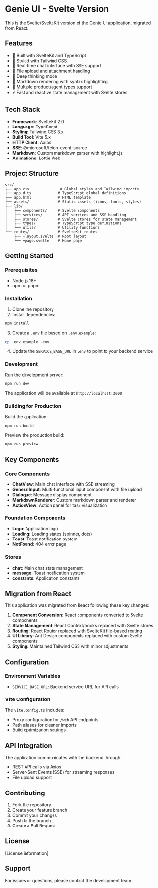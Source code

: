 # Genie UI - Svelte Version

This is the Svelte/SvelteKit version of the Genie UI application, migrated from React.

## Features

- 🚀 Built with SvelteKit and TypeScript
- 🎨 Styled with Tailwind CSS
- 💬 Real-time chat interface with SSE support
- 📎 File upload and attachment handling
- 🧠 Deep thinking mode
- 📝 Markdown rendering with syntax highlighting
- 🎯 Multiple product/agent types support
- ⚡ Fast and reactive state management with Svelte stores

## Tech Stack

- **Framework**: SvelteKit 2.0
- **Language**: TypeScript
- **Styling**: Tailwind CSS 3.x
- **Build Tool**: Vite 5.x
- **HTTP Client**: Axios
- **SSE**: @microsoft/fetch-event-source
- **Markdown**: Custom markdown parser with highlight.js
- **Animations**: Lottie Web

## Project Structure

```
src/
├── app.css              # Global styles and Tailwind imports
├── app.d.ts            # TypeScript global definitions
├── app.html            # HTML template
├── assets/             # Static assets (icons, fonts, styles)
├── lib/
│   ├── components/     # Svelte components
│   ├── services/       # API services and SSE handling
│   ├── stores/         # Svelte stores for state management
│   ├── types/          # TypeScript type definitions
│   └── utils/          # Utility functions
└── routes/             # SvelteKit routes
    ├── +layout.svelte  # Root layout
    └── +page.svelte    # Home page
```

## Getting Started

### Prerequisites

- Node.js 18+ 
- npm or pnpm

### Installation

1. Clone the repository
2. Install dependencies:
```bash
npm install
```

3. Create a `.env` file based on `.env.example`:
```bash
cp .env.example .env
```

4. Update the `SERVICE_BASE_URL` in `.env` to point to your backend service

### Development

Run the development server:

```bash
npm run dev
```

The application will be available at `http://localhost:3000`

### Building for Production

Build the application:

```bash
npm run build
```

Preview the production build:

```bash
npm run preview
```

## Key Components

### Core Components
- **ChatView**: Main chat interface with SSE streaming
- **GeneralInput**: Multi-functional input component with file upload
- **Dialogue**: Message display component
- **MarkdownRenderer**: Custom markdown parser and renderer
- **ActionView**: Action panel for task visualization

### Foundation Components
- **Logo**: Application logo
- **Loading**: Loading states (spinner, dots)
- **Toast**: Toast notification system
- **NotFound**: 404 error page

### Stores
- **chat**: Main chat state management
- **message**: Toast notification system
- **constants**: Application constants

## Migration from React

This application was migrated from React following these key changes:

1. **Component Conversion**: React components converted to Svelte components
2. **State Management**: React Context/hooks replaced with Svelte stores
3. **Routing**: React Router replaced with SvelteKit file-based routing
4. **UI Library**: Ant Design components replaced with custom Svelte components
5. **Styling**: Maintained Tailwind CSS with minor adjustments

## Configuration

### Environment Variables

- `SERVICE_BASE_URL`: Backend service URL for API calls

### Vite Configuration

The `vite.config.ts` includes:
- Proxy configuration for `/web` API endpoints
- Path aliases for cleaner imports
- Build optimization settings

## API Integration

The application communicates with the backend through:
- REST API calls via Axios
- Server-Sent Events (SSE) for streaming responses
- File upload support

## Contributing

1. Fork the repository
2. Create your feature branch
3. Commit your changes
4. Push to the branch
5. Create a Pull Request

## License

[License information]

## Support

For issues or questions, please contact the development team.